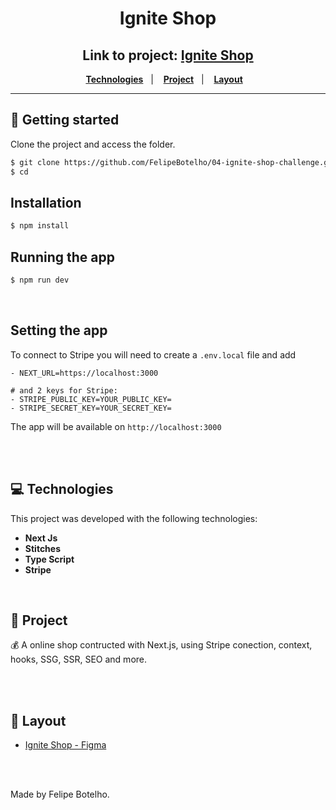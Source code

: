 <div align="center">
  <h1> Ignite Shop </h1>
</div> 

<h2 align="center">
  Link to project: <a href="https://ignite-shop-diaspd.vercel.app" target="_blank">Ignite Shop</a>
</h2>

<div align="center">
  <a href="#-Technologies"><b>Technologies</b></a>&nbsp;&nbsp;&nbsp;|&nbsp;&nbsp;&nbsp;
  <a href="#-Project"><b>Project</b></a>&nbsp;&nbsp;&nbsp;|&nbsp;&nbsp;&nbsp;
  <a href="#-Layout"><b>Layout</b></a>&nbsp;&nbsp;&nbsp;
</div>

---

## 🚀 Getting started

Clone the project and access the folder.

```bash
$ git clone https://github.com/FelipeBotelho/04-ignite-shop-challenge.git
$ cd 
```

## Installation

```bash
$ npm install
```

## Running the app

```bash
$ npm run dev
```

</br>

## Setting the app
To connect to Stripe you will need to create a `.env.local` file and add 

```
- NEXT_URL=https://localhost:3000

# and 2 keys for Stripe:
- STRIPE_PUBLIC_KEY=YOUR_PUBLIC_KEY=
- STRIPE_SECRET_KEY=YOUR_SECRET_KEY=
```

The app will be available on `http://localhost:3000`

<br></br>

## 💻 Technologies

This project was developed with the following technologies:
<b>
- Next Js
- Stitches
- Type Script
- Stripe
</b>

</br>

## 📄 Project
💰 A online shop contructed with Next.js, using Stripe conection, context, hooks, SSG, SSR, SEO and more.

<br></br>

## 🔖 Layout
- [Ignite Shop - Figma](https://www.figma.com/file/FxlDRKOmznBbTH8DsTgnZU/Ignite-Shop-2.0/duplicate)

<br></br>

Made by Felipe Botelho.